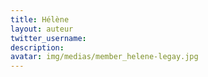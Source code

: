 ```yaml
---
title: Hélène
layout: auteur
twitter_username:
description:
avatar: img/medias/member_helene-legay.jpg
---
```


